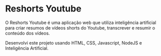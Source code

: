 # Reshorts Youtube

O Reshorts Youtube é uma aplicação web que utiliza inteligência artificial para criar resumos de vídeos shorts do Youtube, transcrever e resumir o conteúdo dos vídeos.

Desenvolvi este projeto usando HTML, CSS, Javascript, NodeJS e Inteligência Artificial.
